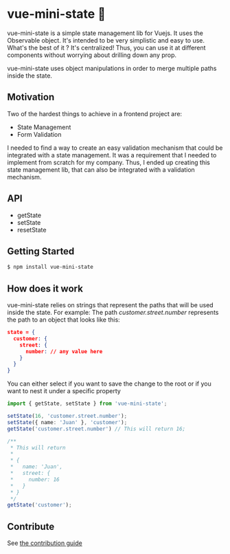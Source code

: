 # vue-mini-state 🔮

vue-mini-state is a simple state management lib for Vuejs. It uses the Observable object.
It's intended to be very simplistic and easy to use. What's the best of it ? It's centralized! Thus, you can use it at different components without worrying about drilling down any prop.

vue-mini-state uses object manipulations in order to merge multiple paths inside the state.

## Motivation

Two of the hardest things to achieve in a frontend project are:

- State Management
- Form Validation

I needed to find a way to create an easy validation mechanism that could be integrated with a state management. It was a requirement that I needed to implement from scratch for my company. Thus, I ended up creating this state management lib, that can also be integrated with a validation mechanism.

## API

- getState
- setState
- resetState

## Getting Started

```bash
$ npm install vue-mini-state
```

## How does it work

vue-mini-state relies on strings that represent the paths that will be used inside the state.
For example: The path *customer.street.number* represents the path to an object that looks like this:

```json
state = {
  customer: {
    street: {
      number: // any value here
    }
  }
}
```

You can either select if you want to save the change to the root or if you want to nest it under a specific property

```ts
import { getState, setState } from 'vue-mini-state';

setState(16, 'customer.street.number');
setState({ name: 'Juan' }, 'customer');
getState('customer.street.number') // This will return 16;

/**
 * This will return
 *
 * {
 *   name: 'Juan',
 *   street: {
 *     number: 16
 *   }
 * }
 */
getState('customer');
```

## Contribute

See [the contribution guide](./CONTRIBUTE.md)
